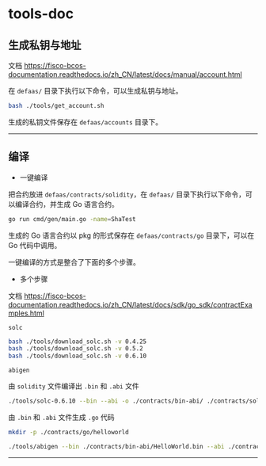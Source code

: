 # tools-doc

## 生成私钥与地址

文档 https://fisco-bcos-documentation.readthedocs.io/zh_CN/latest/docs/manual/account.html

在 `defaas/` 目录下执行以下命令，可以生成私钥与地址。

```bash
bash ./tools/get_account.sh
```

生成的私钥文件保存在 `defaas/accounts` 目录下。

---------------

## 编译

- 一键编译

把合约放进 `defaas/contracts/solidity`，在 `defaas/` 目录下执行以下命令，可以编译合约，并生成 Go 语言合约。

```bash
go run cmd/gen/main.go -name=ShaTest
```

生成的 Go 语言合约以 pkg 的形式保存在 `defaas/contracts/go` 目录下，可以在 Go 代码中调用。

一键编译的方式是整合了下面的多个步骤。

- 多个步骤

文档 https://fisco-bcos-documentation.readthedocs.io/zh_CN/latest/docs/sdk/go_sdk/contractExamples.html

`solc`

```bash
bash ./tools/download_solc.sh -v 0.4.25
bash ./tools/download_solc.sh -v 0.5.2
bash ./tools/download_solc.sh -v 0.6.10
```

`abigen`

由 `solidity` 文件编译出 `.bin` 和 `.abi` 文件

```bash
./tools/solc-0.6.10 --bin --abi -o ./contracts/bin-abi/ ./contracts/solidity/HelloWorld.sol
```

由 `.bin` 和 `.abi` 文件生成 `.go` 代码

```bash
mkdir -p ./contracts/go/helloworld 
```

```bash
./tools/abigen --bin ./contracts/bin-abi/HelloWorld.bin --abi ./contracts/bin-abi/HelloWorld.abi --pkg helloworld --type HelloWorld --out ./contracts/go/helloworld/HelloWorld.go
```

---------------

